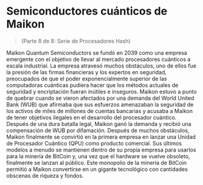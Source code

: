 # Semiconductores cuánticos de Maikon
 > (Parte 8 de 8: Serie de Procesadores Hash)

 Maikon Quantum Semiconductors se fundó en 2039 como una empresa emergente con el objetivo de llevar al mercado procesadores cuánticos a escala industrial.  La empresa atravesó muchos obstáculos, uno de ellos fue la presión de las firmas financieras y los expertos en seguridad, preocupados de que el poder exponencialmente superior de las computadoras cuánticas pudiera hacer que los métodos actuales de seguridad y encriptación fueran inútiles e inseguros.  Maikon estuvo a punto de quebrar cuando se vieron afectados por una demanda del World United Bank (WUB) que afirmaba que sus esfuerzos amenazaban la seguridad de los activos de miles de millones de cuentas bancarias y acusaba a Maikon de tener objetivos ilegales en el desarrollo del procesador cuántico.  Después de una dura batalla legal, Maikon ganó la demanda y recibió una compensación de WUB por difamación.  Después de muchos obstáculos, Maikon finalmente se convirtió en la primera empresa en lanzar una Unidad de Procesador Cuántico (QPU) como producto comercial.  Sus últimos modelos a menudo se mantienen dentro de su propia empresa para usarlos para la minería de BitCoin y, una vez que el hardware se vuelve obsoleto, finalmente se lanzan al público.  Este monopolio de la minería de BitCoin permitió a Maikon convertirse en un gigante tecnológico con cantidades obscenas de riqueza y fondos.
